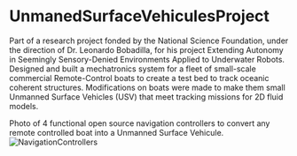 # UnmanedSurfaceVehiculesProject
Part of a research project fonded by the National Science Foundation, under the direction of Dr. Leonardo Bobadilla, for his project Extending Autonomy in Seemingly Sensory-Denied Environments Applied to Underwater Robots. Designed and built a mechatronics system for a fleet of small-scale commercial Remote-Control boats to create a test bed to track oceanic coherent structures. Modifications on boats were made to make them small Unmanned Surface Vehicles (USV) that meet tracking missions for 2D fluid models. 

Photo of 4 functional open source navigation controllers to convert any remote controlled boat into a Unmanned Surface Vehicule. 
![NavigationControllers](https://user-images.githubusercontent.com/85200493/194187855-a39049f1-ce2b-4e31-b64c-eeb0ee081302.jpeg)
